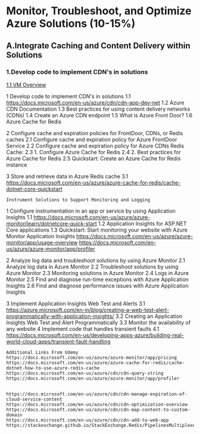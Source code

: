 <h1>Monitor, Troubleshoot, and Optimize Azure Solutions (10-15%)</h1>
<h2>A.Integrate Caching and Content Delivery within Solutions</h2>

<h3>1.Develop code to implement CDN's in solutions</h3>
<a href='https://docs.microsoft.com/en-us/azure/virtual-machines/windows/overview'>1.1 VM Overview</a><br>
	
1	Develop code to implement CDN's in solutions
1.1	https://docs.microsoft.com/en-us/azure/cdn/cdn-app-dev-net
1.2	Azure CDN Documentation
1.3	Best practices for using content delivery networks (CDNs)
1.4	Create an Azure CDN endpoint
1.5	What is Azure Front Door?
1.6	Azure Cache for Redis
	
2	Configure cache and expiration policies for FrontDoor, CDNs, or Redis caches
2.1	Configure cache and expiration policy for Azure FrontDoor Service
2.2	Configure cache and expiration policy for Azure CDNs
	Redis Cache:
2.3	1. Configure Azure Cache for Redis
2.4	2. Best practices for Azure Cache for Redis
2.5	Quickstart: Create an Azure Cache for Redis instance
	
3	Store and retrieve data in Azure Redis cache
3.1	https://docs.microsoft.com/en-us/azure/azure-cache-for-redis/cache-dotnet-core-quickstart
	
	Instrument Solutions to Support Monitoring and Logging
1	Configure instrumentation in an app or service by using Application Insights
1.1	https://docs.microsoft.com/en-us/azure/azure-monitor/learn/dotnetcore-quick-start
1.2	Application Insights for ASP.NET Core applications
1.3	Quickstart: Start monitoring your website with Azure Monitor Application Insights
	https://docs.microsoft.com/en-us/azure/azure-monitor/app/usage-overview
	https://docs.microsoft.com/en-us/azure/azure-monitor/app/profiler
	
2	Analyze log data and troubleshoot solutions by using Azure Monitor
2.1	Analyze log data in Azure Monitor
2.2	Troubleshoot solutions by using Azure Monitor
2.3	Monitoring solutions in Azure Monitor
2.4	Logs in Azure Monitor
2.5	Find and diagnose run-time exceptions with Azure Application Insights
2.6	Find and diagnose performance issues with Azure Application Insights
	
3	Implement Application Insights Web Test and Alerts
3.1	https://azure.microsoft.com/en-in/blog/creating-a-web-test-alert-programmatically-with-application-insights/
3.2	Creating an Application Insights Web Test and Alert Programmatically
3.3	Monitor the availability of any website
4	Implement code that handles transient faults
4.1	https://docs.microsoft.com/en-us/developing-apps-azure/building-real-world-cloud-apps/transient-fault-handling
	
	Additional Links From Udemy
	https://docs.microsoft.com/en-us/azure/azure-monitor/app/pricing
	https://docs.microsoft.com/en-us/azure/azure-cache-for-redis/cache-dotnet-how-to-use-azure-redis-cache
	https://docs.microsoft.com/en-us/azure/cdn/cdn-query-string
	https://docs.microsoft.com/en-us/azure/azure-monitor/app/profiler
	
	
	https://docs.microsoft.com/en-us/azure/cdn/cdn-manage-expiration-of-cloud-service-content
	https://docs.microsoft.com/en-us/azure/cdn/cdn-optimization-overview
	https://docs.microsoft.com/en-us/azure/cdn/cdn-map-content-to-custom-domain
	https://docs.microsoft.com/en-us/azure/cdn/cdn-add-to-web-app
	https://stackexchange.github.io/StackExchange.Redis/PipelinesMultiplexers
